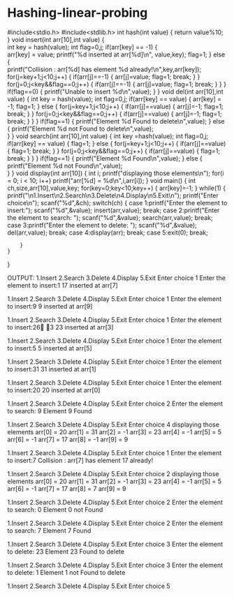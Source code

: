 # Hashing-linear-probing
#include<stdio.h>
#include<stdlib.h>
int hash(int value)
{
    return value%10;
}
void insert(int arr[10],int value)
{   
    int key = hash(value);
    int flag=0,j;
    if(arr[key] == -1)
    {   
        arr[key] = value;
        printf("%d inserted at arr[%d]\n", value,key);
        flag=1;
    }
    else
    {   
        printf("Collision : arr[%d] has element %d already!\n",key,arr[key]);
        for(j=key+1;j<10;j++)
        {
            if(arr[j]==-1)
            {
                arr[j]=value;
                flag=1;
                break;
            }
        }
        for(j=0;j<key&&flag==0;j++)
        {
            if(arr[j]==-1)
            {
                arr[j]=value;
                flag=1;
                break;
            }
        }
    }
    if(flag==0)
    {
        printf("Unable to insert %d\n",value);
    }
}
void del(int arr[10],int value)
{
    int key = hash(value);
    int flag=0,j;
    if(arr[key] == value)
    {
        arr[key] = -1;
        flag=1;
    }
    else
    {
        for(j=key+1;j<10;j++)
        {
            if(arr[j]==value)
            {
                arr[j]=-1;
                flag=1;
                break;
            }
        }
        for(j=0;j<key&&flag==0;j++)
        {
            if(arr[j]==value)
            {
                arr[j]=-1;
                flag=1;
                break;
            }
        }
    }
    if(flag==1)
    {
        printf("Element %d Found to delete\n",value);
    }
    else
    {
     printf("Element %d not Found to delete\n",value);   
    }
}
void search(int arr[10],int value)
{
    int key =hash(value);
    int flag=0,j;
    if(arr[key] == value)
    {
        flag=1;
    }
    else
    {
        for(j=key+1;j<10;j++)
        {
            if(arr[j]==value)
            {
                flag=1;
                break;
            }
        }
        for(j=0;j<key&&flag==0;j++)
        {
            if(arr[j]==value)
            {
                flag=1;
                break;
            }
        }
    }
    if(flag==1)
    {
        printf("Element %d Found\n",value);
    }
    else
    {
     printf("Element %d not Found\n",value);   
    }
}
void display(int arr[10])
{
    int i;
    printf("displaying those elements\n");
    for(i = 0; i < 10; i++)
        printf("arr[%d] = %d\n",i,arr[i]);
}
void main()
{
    int ch,size,arr[10],value,key;
    for(key=0;key<10;key++)
    {
        arr[key]=-1;
    }
    while(1)
    {
        printf("\n1.Insert\n2.Search\n3.Delete\n4.Display\n5.Exit\n");
        printf("Enter choice\n");
        scanf("%d",&ch);
        switch(ch)
        {
            case 1:printf("Enter the element to insert:");
                   scanf("%d",&value);
                   insert(arr,value);
                   break;
            case 2:printf("Enter the element to search: ");
                   scanf("%d",&value);
                   search(arr,value);
                   break;
            case 3:printf("Enter the element to delete: ");
                   scanf("%d",&value);
                   del(arr,value);
                   break;
            case 4:display(arr);
                   break;
            case 5:exit(0);
                   break;
                   
        }
    }
    
}

OUTPUT:
1.Insert
2.Search
3.Delete
4.Display
5.Exit
Enter choice
1
Enter the element to insert:1
17 inserted at arr[7]

1.Insert
2.Search
3.Delete
4.Display
5.Exit
Enter choice
1
Enter the element to insert:9
9 inserted at arr[9]

1.Insert
2.Search
3.Delete
4.Display
5.Exit
Enter choice
1
Enter the element to insert:26 3
23 inserted at arr[3]

1.Insert
2.Search
3.Delete
4.Display
5.Exit
Enter choice
1
Enter the element to insert:5
5 inserted at arr[5]

1.Insert
2.Search
3.Delete
4.Display
5.Exit
Enter choice
1
Enter the element to insert:31
31 inserted at arr[1]

1.Insert
2.Search
3.Delete
4.Display
5.Exit
Enter choice
1
Enter the element to insert:20
20 inserted at arr[0]

1.Insert
2.Search
3.Delete
4.Display
5.Exit
Enter choice
2
Enter the element to search: 9
Element 9 Found

1.Insert
2.Search
3.Delete
4.Display
5.Exit
Enter choice
4
displaying those elements
arr[0] = 20
arr[1] = 31
arr[2] = -1
arr[3] = 23
arr[4] = -1
arr[5] = 5
arr[6] = -1
arr[7] = 17
arr[8] = -1
arr[9] = 9

1.Insert
2.Search
3.Delete
4.Display
5.Exit
Enter choice
1
Enter the element to insert:7
Collision : arr[7] has element 17 already!

1.Insert
2.Search
3.Delete
4.Display
5.Exit
Enter choice
2
displaying those elements
arr[0] = 20
arr[1] = 31
arr[2] = -1
arr[3] = 23
arr[4] = -1
arr[5] = 5
arr[6] = -1
arr[7] = 17
arr[8] = 7
arr[9] = 9

1.Insert
2.Search
3.Delete
4.Display
5.Exit
Enter choice
2
Enter the element to search: 0
Element 0 not Found

1.Insert
2.Search
3.Delete
4.Display
5.Exit
Enter choice
2
Enter the element to search: 7
Element 7 Found

1.Insert
2.Search
3.Delete
4.Display
5.Exit
Enter choice
3
Enter the element to delete: 23
Element 23 Found to delete

1.Insert
2.Search
3.Delete
4.Display
5.Exit
Enter choice
3
Enter the element to delete: 1
Element 1 not Found to delete

1.Insert
2.Search
3.Delete
4.Display
5.Exit
Enter choice
5
